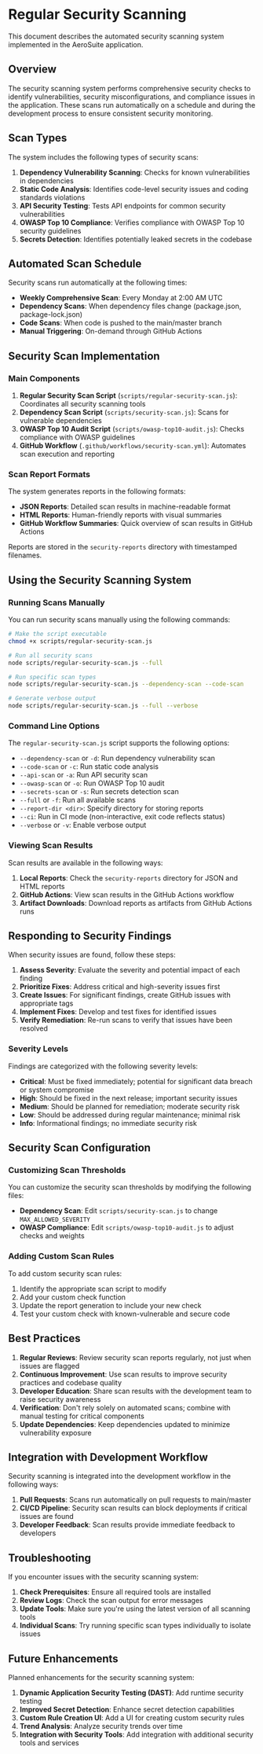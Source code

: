 # Regular Security Scanning

This document describes the automated security scanning system implemented in the AeroSuite application.

## Overview

The security scanning system performs comprehensive security checks to identify vulnerabilities, security misconfigurations, and compliance issues in the application. These scans run automatically on a schedule and during the development process to ensure consistent security monitoring.

## Scan Types

The system includes the following types of security scans:

1. **Dependency Vulnerability Scanning**: Checks for known vulnerabilities in dependencies
2. **Static Code Analysis**: Identifies code-level security issues and coding standards violations
3. **API Security Testing**: Tests API endpoints for common security vulnerabilities
4. **OWASP Top 10 Compliance**: Verifies compliance with OWASP Top 10 security guidelines
5. **Secrets Detection**: Identifies potentially leaked secrets in the codebase

## Automated Scan Schedule

Security scans run automatically at the following times:

- **Weekly Comprehensive Scan**: Every Monday at 2:00 AM UTC
- **Dependency Scans**: When dependency files change (package.json, package-lock.json)
- **Code Scans**: When code is pushed to the main/master branch
- **Manual Triggering**: On-demand through GitHub Actions

## Security Scan Implementation

### Main Components

1. **Regular Security Scan Script** (`scripts/regular-security-scan.js`): Coordinates all security scanning tools
2. **Dependency Scan Script** (`scripts/security-scan.js`): Scans for vulnerable dependencies
3. **OWASP Top 10 Audit Script** (`scripts/owasp-top10-audit.js`): Checks compliance with OWASP guidelines
4. **GitHub Workflow** (`.github/workflows/security-scan.yml`): Automates scan execution and reporting

### Scan Report Formats

The system generates reports in the following formats:

- **JSON Reports**: Detailed scan results in machine-readable format
- **HTML Reports**: Human-friendly reports with visual summaries
- **GitHub Workflow Summaries**: Quick overview of scan results in GitHub Actions

Reports are stored in the `security-reports` directory with timestamped filenames.

## Using the Security Scanning System

### Running Scans Manually

You can run security scans manually using the following commands:

```bash
# Make the script executable
chmod +x scripts/regular-security-scan.js

# Run all security scans
node scripts/regular-security-scan.js --full

# Run specific scan types
node scripts/regular-security-scan.js --dependency-scan --code-scan

# Generate verbose output
node scripts/regular-security-scan.js --full --verbose
```

### Command Line Options

The `regular-security-scan.js` script supports the following options:

- `--dependency-scan` or `-d`: Run dependency vulnerability scan
- `--code-scan` or `-c`: Run static code analysis
- `--api-scan` or `-a`: Run API security scan
- `--owasp-scan` or `-o`: Run OWASP Top 10 audit
- `--secrets-scan` or `-s`: Run secrets detection scan
- `--full` or `-f`: Run all available scans
- `--report-dir <dir>`: Specify directory for storing reports
- `--ci`: Run in CI mode (non-interactive, exit code reflects status)
- `--verbose` or `-v`: Enable verbose output

### Viewing Scan Results

Scan results are available in the following ways:

1. **Local Reports**: Check the `security-reports` directory for JSON and HTML reports
2. **GitHub Actions**: View scan results in the GitHub Actions workflow
3. **Artifact Downloads**: Download reports as artifacts from GitHub Actions runs

## Responding to Security Findings

When security issues are found, follow these steps:

1. **Assess Severity**: Evaluate the severity and potential impact of each finding
2. **Prioritize Fixes**: Address critical and high-severity issues first
3. **Create Issues**: For significant findings, create GitHub issues with appropriate tags
4. **Implement Fixes**: Develop and test fixes for identified issues
5. **Verify Remediation**: Re-run scans to verify that issues have been resolved

### Severity Levels

Findings are categorized with the following severity levels:

- **Critical**: Must be fixed immediately; potential for significant data breach or system compromise
- **High**: Should be fixed in the next release; important security issues
- **Medium**: Should be planned for remediation; moderate security risk
- **Low**: Should be addressed during regular maintenance; minimal risk
- **Info**: Informational findings; no immediate security risk

## Security Scan Configuration

### Customizing Scan Thresholds

You can customize the security scan thresholds by modifying the following files:

- **Dependency Scan**: Edit `scripts/security-scan.js` to change `MAX_ALLOWED_SEVERITY`
- **OWASP Compliance**: Edit `scripts/owasp-top10-audit.js` to adjust checks and weights

### Adding Custom Scan Rules

To add custom security scan rules:

1. Identify the appropriate scan script to modify
2. Add your custom check function
3. Update the report generation to include your new check
4. Test your custom check with known-vulnerable and secure code

## Best Practices

1. **Regular Reviews**: Review security scan reports regularly, not just when issues are flagged
2. **Continuous Improvement**: Use scan results to improve security practices and codebase quality
3. **Developer Education**: Share scan results with the development team to raise security awareness
4. **Verification**: Don't rely solely on automated scans; combine with manual testing for critical components
5. **Update Dependencies**: Keep dependencies updated to minimize vulnerability exposure

## Integration with Development Workflow

Security scanning is integrated into the development workflow in the following ways:

1. **Pull Requests**: Scans run automatically on pull requests to main/master
2. **CI/CD Pipeline**: Security scan results can block deployments if critical issues are found
3. **Developer Feedback**: Scan results provide immediate feedback to developers

## Troubleshooting

If you encounter issues with the security scanning system:

1. **Check Prerequisites**: Ensure all required tools are installed
2. **Review Logs**: Check the scan output for error messages
3. **Update Tools**: Make sure you're using the latest version of all scanning tools
4. **Individual Scans**: Try running specific scan types individually to isolate issues

## Future Enhancements

Planned enhancements for the security scanning system:

1. **Dynamic Application Security Testing (DAST)**: Add runtime security testing
2. **Improved Secret Detection**: Enhance secret detection capabilities
3. **Custom Rule Creation UI**: Add a UI for creating custom security rules
4. **Trend Analysis**: Analyze security trends over time
5. **Integration with Security Tools**: Add integration with additional security tools and services 
